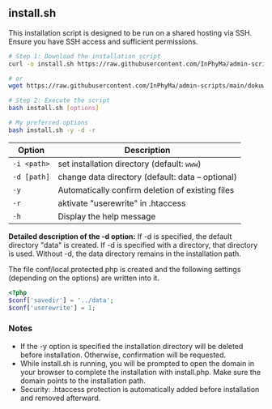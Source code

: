 ## install.sh

This installation script is designed to be run on a shared hosting via SSH. Ensure you have SSH access and sufficient permissions.

```sh
# Step 1: Download the installation script
curl -o install.sh https://raw.githubusercontent.com/InPhyMa/admin-scripts/main/dokuwiki/install.sh

# or
wget https://raw.githubusercontent.com/InPhyMa/admin-scripts/main/dokuwiki/install.sh -O install.sh

# Step 2: Execute the script
bash install.sh [options]

# My preferred options
bash install.sh -y -d -r
```

| Option      | Description                                      |
| ----------- | ------------------------------------------------ |
| `-i <path>` | set installation directory (default: `www`)      |
| `-d [path]` | change data directory (default: data – optional) |
| `-y`        | Automatically confirm deletion of existing files |
| `-r`        | aktivate "userewrite" in .htaccess               |
| `-h`        | Display the help message                         |

**Detailed description of the -d option:** If -d is specified, the default directory "data" is created. If -d is specified with a directory, that directory is used. Without -d, the data directory remains in the installation path.

The file conf/local.protected.php is created and the following settings (depending on the options) are written into it.

```php
<?php
$conf['savedir'] = '../data';
$conf['userewrite'] = 1;
```

### Notes
* If the -y option is specified the installation directory will be deleted before installation. Otherwise, confirmation will be requested.
* While install.sh is running, you will be prompted to open the domain in your browser to complete the installation with install.php. Make sure the domain points to the installation path.
* Security: .htaccess protection is automatically added before installation and removed afterward.
